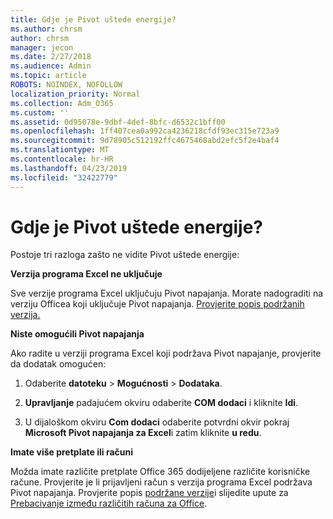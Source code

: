 ```yaml
---
title: Gdje je Pivot uštede energije?
ms.author: chrsm
author: chrsm
manager: jecon
ms.date: 2/27/2018
ms.audience: Admin
ms.topic: article
ROBOTS: NOINDEX, NOFOLLOW
localization_priority: Normal
ms.collection: Adm_O365
ms.custom: ''
ms.assetid: 0d95078e-9dbf-4def-8bfc-d6532c1bff00
ms.openlocfilehash: 1ff407cea0a992ca4236218cfdf93ec315e723a9
ms.sourcegitcommit: 9d78905c512192ffc4675468abd2efc5f2e4baf4
ms.translationtype: MT
ms.contentlocale: hr-HR
ms.lasthandoff: 04/23/2019
ms.locfileid: "32422779"
---
```

# <a name="where-is-power-pivot"></a>Gdje je Pivot uštede energije?

Postoje tri razloga zašto ne vidite Pivot uštede energije:
  
 **Verzija programa Excel ne uključuje**
  
Sve verzije programa Excel uključuju Pivot napajanja. Morate nadograditi na verziju Officea koji uključuje Pivot napajanja. [Provjerite popis podržanih verzija.](https://support.office.com/article/aa64e217-4b6e-410b-8337-20b87e1c2a4b.aspx)
  
 **Niste omogućili Pivot napajanja**
  
Ako radite u verziji programa Excel koji podržava Pivot napajanje, provjerite da dodatak omogućen:
  
1. Odaberite **datoteku** \> **Mogućnosti** \> **Dodataka**.
    
2. **Upravljanje** padajućem okviru odaberite **COM dodaci** i kliknite **Idi**.
    
3. U dijaloškom okviru **Com dodaci** odaberite potvrdni okvir pokraj **Microsoft Pivot napajanja za Excel**i zatim kliknite **u redu**. 
    
 **Imate više pretplate ili računi**
  
Možda imate različite pretplate Office 365 dodijeljene različite korisničke račune. Provjerite je li prijavljeni račun s verzija programa Excel podržava Pivot napajanja. Provjerite popis [podržane verzije](https://support.office.com/article/aa64e217-4b6e-410b-8337-20b87e1c2a4b.aspx)i slijedite upute za [Prebacivanje između različitih računa za Office](https://support.office.com/article/b9582171-fd1f-4284-9846-bdd72bb28426.aspx#BKMK_WebSwitchAccounts).
  

